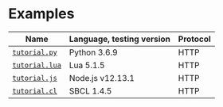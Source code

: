 # Examples

| Name                                        | Language, testing version | Protocol |
| ------------------------------------------- | ------------------------- | -------- |
| [`tutorial.py`](/examples/HTTP/tutorial.py)   | Python 3.6.9              | HTTP     |
| [`tutorial.lua`](/examples/HTTP/tutorial.lua) | Lua 5.1.5                 | HTTP     |
| [`tutorial.js`](/examples/HTTP/tutorial.js)   | Node.js v12.13.1          | HTTP     |
| [`tutorial.cl`](/examples/HTTP/tutorial.cl)   | SBCL 1.4.5                | HTTP     |






